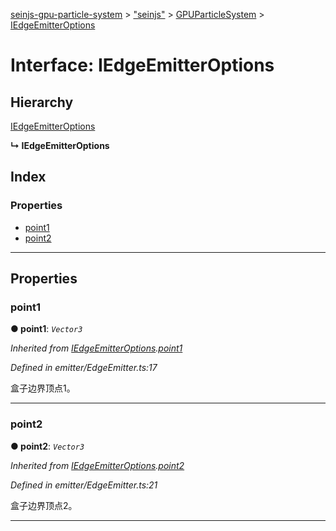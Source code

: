[seinjs-gpu-particle-system](../README.md) > ["seinjs"](../modules/_seinjs_.md) > [GPUParticleSystem](../modules/_seinjs_.gpuparticlesystem.md) > [IEdgeEmitterOptions](../interfaces/_seinjs_.gpuparticlesystem.iedgeemitteroptions.md)

# Interface: IEdgeEmitterOptions

## Hierarchy

 [IEdgeEmitterOptions](iedgeemitteroptions.md)

**↳ IEdgeEmitterOptions**

## Index

### Properties

* [point1](_seinjs_.gpuparticlesystem.iedgeemitteroptions.md#point1)
* [point2](_seinjs_.gpuparticlesystem.iedgeemitteroptions.md#point2)

---

## Properties

<a id="point1"></a>

###  point1

**● point1**: *`Vector3`*

*Inherited from [IEdgeEmitterOptions](iedgeemitteroptions.md).[point1](iedgeemitteroptions.md#point1)*

*Defined in emitter/EdgeEmitter.ts:17*

盒子边界顶点1。

___
<a id="point2"></a>

###  point2

**● point2**: *`Vector3`*

*Inherited from [IEdgeEmitterOptions](iedgeemitteroptions.md).[point2](iedgeemitteroptions.md#point2)*

*Defined in emitter/EdgeEmitter.ts:21*

盒子边界顶点2。

___

